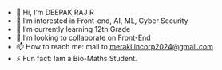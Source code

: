 - 👋 Hi, I’m DEEPAK RAJ R
- 👀 I’m interested in Front-end, AI, ML, Cyber Security
- 🌱 I’m currently learning 12th Grade
- 💞️ I’m looking to collaborate on Front-End
- 📫 How to reach me: mail to meraki.incorp2024@gmail.com
- ⚡ Fun fact: Iam a Bio-Maths Student.

